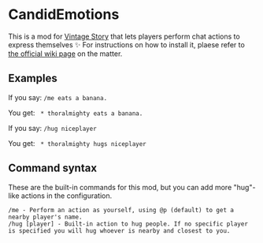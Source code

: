 # CandidEmotions

This is a mod for [Vintage Story](https://www.vintagestory.at/) that lets players perform chat actions to express themselves ✨
For instructions on how to install it, plaese refer to [the official wiki page](https://wiki.vintagestory.at/index.php?title=Adding_mods) on the matter.

## Examples

If you say:
`/me eats a banana.`

You get:
` * thoralmighty eats a banana.`

If you say:
`/hug niceplayer`

You get:
` * thoralmighty hugs niceplayer`

## Command syntax

These are the built-in commands for this mod, but you can add more "hug"-like actions in the configuration.
```
/me - Perform an action as yourself, using @p (default) to get a nearby player's name.
/hug [player] - Built-in action to hug people. If no specific player is specified you will hug whoever is nearby and closest to you.
```
